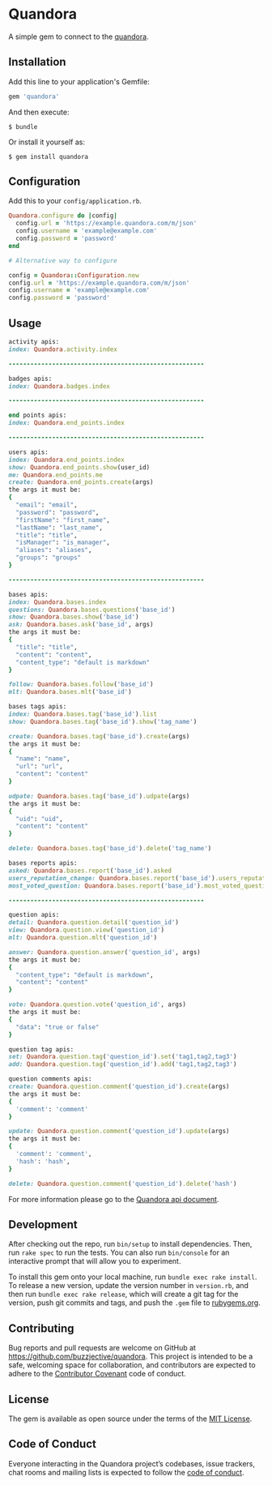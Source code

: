 # Quandora

A simple gem to connect to the [quandora](https://www.quandora.com/).

## Installation

Add this line to your application's Gemfile:

```ruby
gem 'quandora'
```

And then execute:

    $ bundle

Or install it yourself as:

    $ gem install quandora


## Configuration

Add this to your `config/application.rb`.

```ruby
Quandora.configure do |config|
  config.url = 'https://example.quandora.com/m/json'
  config.username = 'example@example.com'
  config.password = 'password'
end

# Alternative way to configure

config = Quandora::Configuration.new
config.url = 'https://example.quandora.com/m/json'
config.username = 'example@example.com'
config.password = 'password'
```

## Usage

```ruby
activity apis:
index: Quandora.activity.index

------------------------------------------------------

badges apis:
index: Quandora.badges.index

------------------------------------------------------

end points apis:
index: Quandora.end_points.index

------------------------------------------------------

users apis:
index: Quandora.end_points.index
show: Quandora.end_points.show(user_id)
me: Quandora.end_points.me
create: Quandora.end_points.create(args)
the args it must be:
{
  "email": "email",
  "password": "password",
  "firstName": "first_name",
  "lastName": "last_name",
  "title": "title",
  "isManager": "is_manager",
  "aliases": "aliases",
  "groups": "groups"
}

------------------------------------------------------

bases apis:
index: Quandora.bases.index
questions: Quandora.bases.questions('base_id')
show: Quandora.bases.show('base_id')
ask: Quandora.bases.ask('base_id', args)
the args it must be:
{
  "title": "title",
  "content": "content",
  "content_type": "default is markdown"
}

follow: Quandora.bases.follow('base_id')
mlt: Quandora.bases.mlt('base_id')

bases tags apis:
index: Quandora.bases.tag('base_id').list
show: Quandora.bases.tag('base_id').show('tag_name')

create: Quandora.bases.tag('base_id').create(args)
the args it must be:
{
  "name": "name",
  "url": "url",
  "content": "content"
}

udpate: Quandora.bases.tag('base_id').udpate(args)
the args it must be:
{
  "uid": "uid",
  "content": "content"
}

delete: Quandora.bases.tag('base_id').delete('tag_name')

bases reports apis:
asked: Quandora.bases.report('base_id').asked
users_reputation_change: Quandora.bases.report('base_id').users_reputation_change
most_voted_question: Quandora.bases.report('base_id').most_voted_question

------------------------------------------------------

question apis:
detail: Quandora.question.detail('question_id')
view: Quandora.question.view('question_id')
mlt: Quandora.question.mlt('question_id')

answer: Quandora.question.answer('question_id', args)
the args it must be:
{
  "content_type": "default is markdown",
  "content": "content"
}

vote: Quandora.question.vote('question_id', args)
the args it must be:
{
  "data": "true or false"
}

question tag apis:
set: Quandora.question.tag('question_id').set('tag1,tag2,tag3')
add: Quandora.question.tag('question_id').add('tag1,tag2,tag3')

question comments apis:
create: Quandora.question.comment('question_id').create(args)
the args it must be:
{
  'comment': 'comment'
}

update: Quandora.question.comment('question_id').update(args)
the args it must be:
{
  'comment': 'comment',
  'hash': 'hash',
}

delete: Quandora.question.comment('question_id').delete('hash')
```

For more information please go to the [Quandora api
document](https://www.quandora.com/quandora-rest-api-documentation/).

## Development

After checking out the repo, run `bin/setup` to install dependencies.
Then, run `rake spec` to run the tests. You can also run `bin/console`
for an interactive prompt that will allow you to experiment.

To install this gem onto your local machine, run `bundle exec rake
install`. To release a new version, update the version number in
`version.rb`, and then run `bundle exec rake release`, which will create
a git tag for the version, push git commits and tags, and push the
`.gem` file to [rubygems.org](https://rubygems.org).

## Contributing

Bug reports and pull requests are welcome on GitHub at
https://github.com/buzzjective/quandora. This project is intended to be
a safe, welcoming space for collaboration, and contributors are expected
to adhere to the [Contributor Covenant](http://contributor-covenant.org)
code of conduct.

## License

The gem is available as open source under the terms of the [MIT
License](https://opensource.org/licenses/MIT).

## Code of Conduct

Everyone interacting in the Quandora project’s codebases, issue
trackers, chat rooms and mailing lists is expected to follow the [code
of
conduct](https://github.com/buzzjective/quandora/blob/master/CODE_OF_CONDUCT.md).
